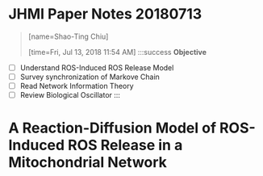 # JHMI Paper Notes 20180713
> [name=Shao-Ting Chiu]
> 
> [time=Fri, Jul 13, 2018 11:54 AM]
:::success
**Objective**
- [ ]  Understand ROS-Induced ROS Release Model
- [ ]  Survey synchronization of Markove Chain
- [ ]  Read Network Information Theory
- [ ]  Review Biological Oscillator
:::

# A Reaction-Diffusion Model of ROS-Induced ROS Release in a Mitochondrial Network
